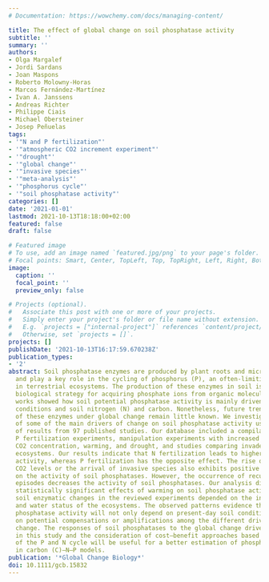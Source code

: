 ```yaml
---
# Documentation: https://wowchemy.com/docs/managing-content/

title: The effect of global change on soil phosphatase activity
subtitle: ''
summary: ''
authors:
- Olga Margalef
- Jordi Sardans
- Joan Maspons
- Roberto Molowny-Horas
- Marcos Fernández-Martínez
- Ivan A. Janssens
- Andreas Richter
- Philippe Ciais
- Michael Obersteiner
- Josep Peñuelas
tags:
- '"N and P fertilization"'
- '"atmospheric CO2 increment experiment"'
- '"drought"'
- '"global change"'
- '"invasive species"'
- '"meta-analysis"'
- '"phosphorus cycle"'
- '"soil phosphatase activity"'
categories: []
date: '2021-01-01'
lastmod: 2021-10-13T18:18:00+02:00
featured: false
draft: false

# Featured image
# To use, add an image named `featured.jpg/png` to your page's folder.
# Focal points: Smart, Center, TopLeft, Top, TopRight, Left, Right, BottomLeft, Bottom, BottomRight.
image:
  caption: ''
  focal_point: ''
  preview_only: false

# Projects (optional).
#   Associate this post with one or more of your projects.
#   Simply enter your project's folder or file name without extension.
#   E.g. `projects = ["internal-project"]` references `content/project/deep-learning/index.md`.
#   Otherwise, set `projects = []`.
projects: []
publishDate: '2021-10-13T16:17:59.670238Z'
publication_types:
- '2'
abstract: Soil phosphatase enzymes are produced by plant roots and microorganisms
  and play a key role in the cycling of phosphorus (P), an often-limiting element
  in terrestrial ecosystems. The production of these enzymes in soil is the most important
  biological strategy for acquiring phosphate ions from organic molecules. Previous
  works showed how soil potential phosphatase activity is mainly driven by climatic
  conditions and soil nitrogen (N) and carbon. Nonetheless, future trends of the activity
  of these enzymes under global change remain little known. We investigated the influence
  of some of the main drivers of change on soil phosphatase activity using a meta-analysis
  of results from 97 published studies. Our database included a compilation of N and
  P fertilization experiments, manipulation experiments with increased atmospheric
  CO2 concentration, warming, and drought, and studies comparing invaded and non-invaded
  ecosystems. Our results indicate that N fertilization leads to higher phosphatase
  activity, whereas P fertilization has the opposite effect. The rise of atmospheric
  CO2 levels or the arrival of invasive species also exhibits positive response ratios
  on the activity of soil phosphatases. However, the occurrence of recurrent drought
  episodes decreases the activity of soil phosphatases. Our analysis did not reveal
  statistically significant effects of warming on soil phosphatase activity. In general,
  soil enzymatic changes in the reviewed experiments depended on the initial nutrient
  and water status of the ecosystems. The observed patterns evidence that future soil
  phosphatase activity will not only depend on present-day soil conditions but also
  on potential compensations or amplifications among the different drivers of global
  change. The responses of soil phosphatases to the global change drivers reported
  in this study and the consideration of cost–benefit approaches based on the connection
  of the P and N cycle will be useful for a better estimation of phosphatase production
  in carbon (C)–N–P models.
publication: '*Global Change Biology*'
doi: 10.1111/gcb.15832
---
```

